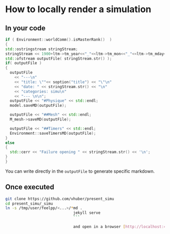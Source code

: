 # How to locally render a simulation

## In your code
  ```cpp
if ( Environment::worldComm().isMasterRank()  )
{
  std::ostringstream stringStream;
  stringStream << 1900+ltm->tm_year<<"_"<<ltm->tm_mon<<"_"<<ltm->tm_mday<<"-"<<ltm->tm_hour<<ltm->tm_min<<ltm->tm_sec<<"_"<<"myAwesomeTitle"<<".md";
  std::ofstream outputFile( stringStream.str() );
  if( outputFile )
  {
    outputFile 
      << "---\n"
      << "title: \""<< soption("title") << "\"\n"
      << "date: " << stringStream.str() << "\n"
      << "categories: simu\n"
      << "--- \n\n";
    outputFile << "#Physique" << std::endl;
    model.saveMD(outputFile); 

    outputFile << "##Mesh" << std::endl;
    M_mesh->saveMD(outputFile); 

    outputFile << "##Timers" << std::endl;
    Environment::saveTimersMD(outputFile);
  }
  else
  {
    std::cerr << "Failure opening " << stringStream.str() << '\n';
  }
}
```
You can write directly in the `outputFile` to generate specific markdown.

## Once executed
```sh
git clone https://github.com/vhuber/present_simu
cd present_simu/_simu
ln -s /tmp/user/feelpp/<...>/*md .
                              jekyll serve
                              ```

                              and open in a browser [http://localhost:4000](http://localhost:4000)
